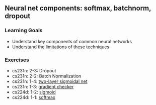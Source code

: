 ## Neural net components: softmax, batchnorm, dropout

### Learning Goals

- Understand key components of common neural networks
- Understand the limitations of these techniques

### Exercises

- cs231n: 2-3: Dropout
- cs231n: 2-2: Batch Normalization
- cs231n: 1-4: [two-layer sigmoidal net](two-layer-sigmoidal-net.py)
- cs231n: 1-3: [gradient checker](gradient-checker.py)
- cs224d: 1-2: [sigmoid](sigmoid.py)
- cs224d: 1-1: [softmax](softmax.py)
